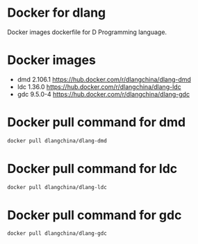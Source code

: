 # Docker for dlang
Docker images dockerfile for D Programming language.

# Docker images
 * dmd 2.106.1 https://hub.docker.com/r/dlangchina/dlang-dmd
 * ldc 1.36.0 https://hub.docker.com/r/dlangchina/dlang-ldc
 * gdc 9.5.0-4 https://hub.docker.com/r/dlangchina/dlang-gdc

# Docker pull command for dmd
```bash
docker pull dlangchina/dlang-dmd
```

# Docker pull command for ldc
```bash
docker pull dlangchina/dlang-ldc
```

# Docker pull command for gdc
```bash
docker pull dlangchina/dlang-gdc
```
